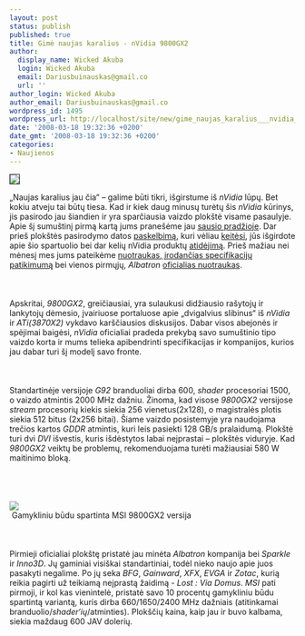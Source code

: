 ```yaml
---
layout: post
status: publish
published: true
title: Gimė naujas karalius - nVidia 9800GX2
author:
  display_name: Wicked Akuba
  login: Wicked Akuba
  email: Dariusbuinauskas@gmail.co
  url: ''
author_login: Wicked Akuba
author_email: Dariusbuinauskas@gmail.co
wordpress_id: 1495
wordpress_url: http://localhost/site/new/gime_naujas_karalius___nvidia_9800gx2/
date: '2008-03-18 19:32:36 +0200'
date_gmt: '2008-03-18 19:32:36 +0200'
categories:
- Naujienos
---
```

<div class="imgright"><img src="http://www.technews.lt/upl/Failai/zotac_9800gx2_1.jpg" border="1"></div>
<p>„Naujas karalius jau čia“ – galime būti tikri, išgirstume iš <i>nVidia</i> lūpų. Bet kokiu atveju tai būtų tiesa. Kad ir kiek daug minusų turėtų šis <i>nVidia</i> kūrinys, jis pasirodo jau šiandien ir yra sparčiausia vaizdo plokštė visame pasaulyje. Apie šį sumuštinį pirmą kartą jums pranešėme jau <a class="ns" href="http://www.technews.lt/index.php?id=Kas&Id=824">sausio pradžioje</a>. Dar prieš plokštės pasirodymo datos <a class="ns" href="http://www.technews.lt/index.php?id=Kas&Id=1031">paskelbimą</a>, kuri vėliau <a class="ns" href="http://www.technews.lt/index.php?id=Kas&Id=1240">keitėsi</a>, jūs išgirdote apie šio spartuolio bei dar kelių nVidia produktų <a class="ns" href="http://www.technews.lt/index.php?id=Kas&Id=945">atidėjimą</a>. Prieš mažiau nei mėnesį mes jums pateikėme <a class="ns" href="http://www.technews.lt/index.php?id=Kas&Id=1104">nuotraukas, įrodančias specifikacijų patikimumą</a> bei vienos pirmųjų, <i>Albatron</i> <a class="ns" href="http://www.technews.lt/index.php?id=Kas&Id=1211">oficialias nuotraukas</a>.<br />
<br><br />
<br> Apskritai, <i>9800GX2</i>, greičiausiai, yra sulaukusi didžiausio rašytojų ir lankytojų dėmesio, įvairiuose portaluose apie „dvigalvius slibinus“ iš <i>nVidia</i> ir <i>ATi(3870X2)</i> vykdavo karščiausios diskusijos. Dabar visos abejonės ir spėjimai baigėsi, <i>nVidia</i> oficialiai pradeda prekybą savo sumuštinio tipo vaizdo korta ir mums telieka apibendrinti specifikacijas ir kompanijos, kurios jau dabar turi šį modelį savo fronte.<br />
<br><br />
<br>Standartinėje versijoje <i>G92</i> branduoliai dirba 600, <i>shader</i> procesoriai 1500, o vaizdo atmintis 2000 MHz dažniu. Žinoma, kad visose <i>9800GX2</i> versijose <i>stream</i> procesorių kiekis siekia 256 vienetus(2x128), o magistralės plotis siekia 512 bitus (2x256 bitai). Šiame vaizdo posistemyje yra naudojama trečios kartos <i>GDDR</i> atmintis, kuri leis pasiekti 128 GB/s pralaidumą. Plokštė turi dvi <i>DVI</i> išvestis, kuris išdėstytos labai neįprastai – plokštės viduryje. Kad <i>9800GX2</i> veiktų be problemų, rekomenduojama turėti mažiausiai 580 W maitinimo bloką.<br />
<br><br />
<br><br><img src="http://www.technews.lt/upl/Failai/msi_9800gx2.jpg"><br> <span class="saltinis">Gamykliniu būdu spartinta MSI 9800GX2 versija</span><br />
<br><br />
<br>Pirmieji oficialiai plokštę pristatė jau minėta <i>Albatron</i> kompanija bei <i>Sparkle</i> ir <i>Inno3D</i>. Jų gaminiai visiškai standartiniai, todėl nieko naujo apie juos pasakyti negalime. Po jų seka <i>BFG</i>, <i>Gainward</i>, <i>XFX</i>, <i>EVGA</i> ir <i>Zotac</i>, kurią reikia pagirti už teikiamą neįprastą žaidimą - <i>Lost : Via Domus</i>. <i>MSI</i> pati pirmoji, ir kol kas vienintelė, pristatė savo 10 procentų gamykliniu būdu spartintą variantą, kuris dirba 660/1650/2400 MHz dažniais (atitinkamai branduolio/<i>shader‘ių</i>/atminties).  Plokščių kaina, kaip jau ir buvo kalbama, siekia maždaug 600 JAV dolerių.</p>
